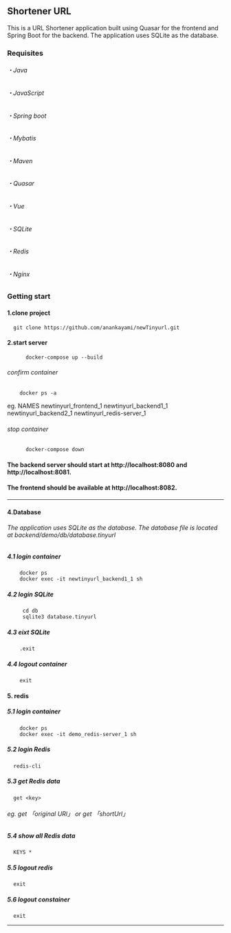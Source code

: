  ## Shortener URL
This is a URL Shortener application built using Quasar for the frontend and Spring Boot for the backend. The application uses SQLite as the database.
###   Requisites
######      ・Java 
######      ・JavaScript
######      ・Spring boot
######      ・Mybatis
######      ・Maven
######      ・Quasar
######      ・Vue
######      ・SQLite
######      ・Redis
######      ・Nginx

### Getting start
####    1.clone project 
  ```
    git clone https://github.com/anankayami/newTinyurl.git
  ```

####    2.start server
```
      docker-compose up --build
```
###### confirm container
```
    docker ps -a
```
eg.
NAMES
newtinyurl_frontend_1
newtinyurl_backend1_1
newtinyurl_backend2_1
newtinyurl_redis-server_1

###### stop container
```
      docker-compose down 
```

#### The backend server should start at http://localhost:8080 and http://localhost:8081.

####  The frontend should be available at http://localhost:8082.

---------------------------------------------------------------------------------

####    4.Database
###### The application uses SQLite as the database. The database file is located at backend/demo/db/database.tinyurl
#####   4.1 login container
```
    docker ps
    docker exec -it newtinyurl_backend1_1 sh
```
#####   4.2 login SQLite
```
     cd db
     sqlite3 database.tinyurl
```
#####   4.3 eixt SQLite
```
    .exit
```
#####   4.4 logout container
```
    exit
```

#### 5. redis
#####   5.1 login container
```
    docker ps
    docker exec -it demo_redis-server_1 sh
```
#####   5.2 login Redis
```
  redis-cli

```
#####   5.3 get Redis data
```
  get <key>
```
###### eg. get 「original URl」  or get 「shortUrl」

#####   5.4 show all Redis data
```
  KEYS *
```
#####   5.5  logout redis
```
  exit
```
#####   5.6  logout constainer
```
  exit
```

------------------------------------------------------------



